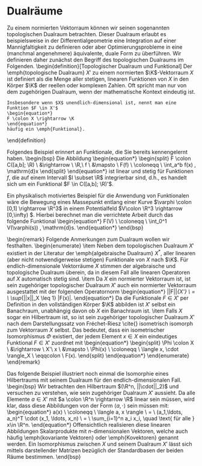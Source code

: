 # Dualräume

Zu einem normierten Vektorraum können wir seinen sogenannten topologischen Dualraum betrachten.
Dieser Dualraum erlaubt es beispielsweise in der Differentialgeometrie eine Integration auf einer Mannigfaltigkeit zu definieren oder aber Optimierungsprobleme in eine (manchmal angenehmere) äquivalente, duale Form zu überführen.
Wir definieren daher zunächst den Begriff des topologischen Dualraums im Folgenden.
\begin{definition}[Topologischer Dualraum und Funktional]
    Der \emph{topologische Dualraum} $X'$ zu einem normierten $\K$-Vektorraum $X$ ist definiert als die Menge aller stetigen, linearen Funktionen von $X$ in den Körper $\K$ der reellen oder komplexen Zahlen.
    Oft spricht man nur von dem zugehörigen Dualraum, wenn der mathematische Kontext eindeutig ist.

    Insbesondere wenn $X$ unendlich-dimensional ist, nennt man eine Funktion $F \in X'$
    \begin{equation*}
    F \colon X \rightarrow \K
    \end{equation*} 
    häufig ein \emph{Funktional}.
\end{definition}

Folgendes Beispiel erinnert an Funktionale, die Sie bereits kennengelernt haben.
\begin{bsp}
Die Abbildung
\begin{equation*}
\begin{split}
F  \colon C([a,b]; \R) \ &\rightarrow \ \R,\\ 
f \ &\mapsto \ F(f) \ \coloneqq \ \int_a^b f(x) \, \mathrm{d}x
\end{split}
\end{equation*}
ist linear und stetig für Funktionen $f$, die auf einem Intervall $I \subset \R$ integrierbar sind, d.h., es handelt sich um ein Funktional $F \in C([a,b]; \R)'$.

Ein physikalisch motiviertes Beispiel für die Anwendung von Funktionalen wäre die Bewegung eines Massepunkt entlang einer Kurve $\varphi \colon [0,1] \rightarrow \R^3$ in einem Potentialfeld $V\colon \R^3 \rightarrow [0,\infty) $.
Hierbei berechnet man die verrichtete Arbeit durch das folgende Funktional
\begin{equation*}
F(V) \ \coloneqq \ \int_0^1 V(\varphi(s)) \, \mathrm{d}s.
\end{equation*}
\end{bsp}

\begin{remark}
Folgende Anmerkungen zum Dualraum wollen wir festhalten.
\begin{enumerate}
\item Neben dem topologischen Dualraum $X'$ existiert in der Literatur der \emph{algebraische Dualraum} $X^*$, aller linearen (aber nicht notwendigerweise stetigen) Funktionale von $X$ nach $\K$.
Für endlich-dimensionale Vektorräume $X$ stimmen der algebraische und topologische Dualraum überein, da in diesem Fall alle linearen Operatoren auf $X$ automatisch stetig sind.
\item Da $X$ ein normierter Vektorraum ist, ist sein zugehöriger topologischer Dualraum $X'$ auch ein normierter Vektorraum ausgestattet mit der folgenden Operatornorm
\begin{equation*}
||F||_{X'} \ = \ \sup_{||x||_X \leq 1} |F(x)|.
\end{equation*}
Da die Funktionale $F\in X'$ per Definition in den vollständigen Körper $\K$ abbilden ist $X'$ selbst ein Banachraum, unabhängig davon ob $X$ ein Banachraum ist.
\item Falls $X$ sogar ein Hilbertraum ist, so ist sein zugehöriger topologischer Dualraum $X'$ nach dem Darstellungssatz von Fréchet-Riesz \cite{} isometrisch isomorph zum Vektorraum $X$ selbst.
Das bedeutet, dass ein isometrischer Isomorphismus $\Phi$ existiert, der jedem Element $x \in X$ ein eindeutiges Funktional $F \in X'$ zuordnet mit
\begin{equation*}
\begin{split}
\Phi \colon X \ &\rightarrow \ X'\\
x \ &\mapsto \ \Phi(x) \ \coloneqq \ \langle x, \cdot \rangle_X \ \eqqcolon \ F(x).
\end{split}
\end{equation*}
\end{enumerate}
\end{remark}

Das folgende Beispiel illustriert noch einmal die Isomorphie eines Hilbertraums mit seinem Dualraum für den endlich-dimensionalen Fall.
\begin{bsp}
Wir betrachten den Hilbertraum $(\R^n, ||\cdot||_2)$ und versuchen zu verstehen, wie sein zugehöriger Dualraum $X'$ aussieht.
Da alle Elemente $a \in X'$ mit $a \colon \R^n \rightarrow \R$ linear sein müssen,  wird klar, dass diese Abbildungen von der Form $\langle a, \cdot \rangle$ sein müssen mit:
\begin{equation*}
a(x) \ \coloneqq \ \langle a, x \rangle \ = \ (a_1,\ldots, a_n)^T \cdot (x_1, \ldots, x_n) \ = \ \sum_{i=1}^n a_i x_i, \quad \text{ für alle } x\in \R^n.
\end{equation*}
Offensichtlich realisieren diese linearen Abbildungen Skalarprodukte mit $n$-dimensionalen Vektoren, welche auch häufig \emph{kovariante Vektoren} oder \emph{Kovektoren} genannt werden.
Ein Isomorphismus zwischen $X$ und seinem Dualraum $X'$ lässt sich mittels darstellender Matrizen bezüglich der Standardbasen der beiden Räume bestimmen.
\end{bsp}

